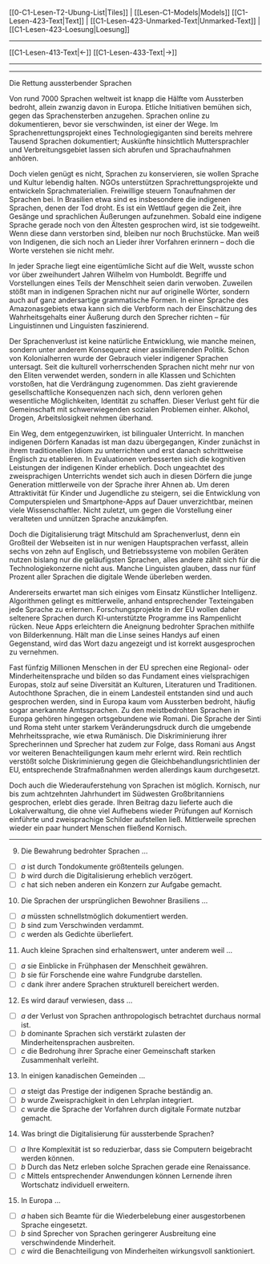    [[0-C1-Lesen-T2-Ubung-List|Tiles]] | [[Lesen-C1-Models|Models]]
   [[C1-Lesen-423-Text|Text]]  | [[C1-Lesen-423-Unmarked-Text|Unmarked-Text]] | [[C1-Lesen-423-Loesung|Loesung]]

---

[[C1-Lesen-413-Text|←]]         [[C1-Lesen-433-Text|→]]

---
---

Die Rettung aussterbender Sprachen

Von rund 7000 Sprachen weltweit ist knapp die Hälfte vom Aussterben bedroht, allein zwanzig davon in Europa. Etliche Initiativen bemühen sich, gegen das Sprachensterben anzugehen. Sprachen online zu dokumentieren, bevor sie verschwinden, ist einer der Wege. Im Sprachenrettungsprojekt eines Technologiegiganten sind bereits mehrere Tausend Sprachen dokumentiert; Auskünfte hinsichtlich Muttersprachler und Verbreitungsgebiet lassen sich abrufen und Sprachaufnahmen anhören.

Doch vielen genügt es nicht, Sprachen zu konservieren, sie wollen Sprache und Kultur lebendig halten. NGOs unterstützen Sprachrettungsprojekte und entwickeln Sprachmaterialien. Freiwillige steuern Tonaufnahmen der Sprachen bei. In Brasilien etwa sind es insbesondere die indigenen Sprachen, denen der Tod droht. Es ist ein Wettlauf gegen die Zeit, ihre Gesänge und sprachlichen Äußerungen aufzunehmen. Sobald eine indigene Sprache gerade noch von den Ältesten gesprochen wird, ist sie todgeweiht. Wenn diese dann verstorben sind, bleiben nur noch Bruchstücke. Man weiß von Indigenen, die sich noch an Lieder ihrer Vorfahren erinnern – doch die Worte verstehen sie nicht mehr.

In jeder Sprache liegt eine eigentümliche Sicht auf die Welt, wusste schon vor über zweihundert Jahren Wilhelm von Humboldt. Begriffe und Vorstellungen eines Teils der Menschheit seien darin verwoben. Zuweilen stößt man in indigenen Sprachen nicht nur auf originelle Wörter, sondern auch auf ganz andersartige grammatische Formen. In einer Sprache des Amazonasgebiets etwa kann sich die Verbform nach der Einschätzung des Wahrheitsgehalts einer Äußerung durch den Sprecher richten – für Linguistinnen und Linguisten faszinierend.

Der Sprachenverlust ist keine natürliche Entwicklung, wie manche meinen, sondern unter anderem Konsequenz einer assimilierenden Politik. Schon von Kolonialherren wurde der Gebrauch vieler indigener Sprachen untersagt. Seit die kulturell vorherrschenden Sprachen nicht mehr nur von den Eliten verwendet werden, sondern in alle Klassen und Schichten vorstoßen, hat die Verdrängung zugenommen. Das zieht gravierende gesellschaftliche Konsequenzen nach sich, denn verloren gehen wesentliche Möglichkeiten, Identität zu schaffen. Dieser Verlust geht für die Gemeinschaft mit schwerwiegenden sozialen Problemen einher. Alkohol, Drogen, Arbeitslosigkeit nehmen überhand.

Ein Weg, dem entgegenzuwirken, ist bilingualer Unterricht. In manchen indigenen Dörfern Kanadas ist man dazu übergegangen, Kinder zunächst in ihrem traditionellen Idiom zu unterrichten und erst danach schrittweise Englisch zu etablieren. In Evaluationen verbesserten sich die kognitiven Leistungen der indigenen Kinder erheblich. Doch ungeachtet des zweisprachigen Unterrichts wendet sich auch in diesen Dörfern die junge Generation mittlerweile von der Sprache ihrer Ahnen ab. Um deren Attraktivität für Kinder und Jugendliche zu steigern, sei die Entwicklung von Computerspielen und Smartphone-Apps auf Dauer unverzichtbar, meinen viele Wissenschaftler. Nicht zuletzt, um gegen die Vorstellung einer veralteten und unnützen Sprache anzukämpfen.

Doch die Digitalisierung trägt Mitschuld am Sprachenverlust, denn ein Großteil der Webseiten ist in nur wenigen Hauptsprachen verfasst, allein sechs von zehn auf Englisch, und Betriebssysteme von mobilen Geräten nutzen bislang nur die geläufigsten Sprachen, alles andere zählt sich für die Technologiekonzerne nicht aus. Manche Linguisten glauben, dass nur fünf Prozent aller Sprachen die digitale Wende überleben werden.

Andererseits erwartet man sich einiges vom Einsatz Künstlicher Intelligenz. Algorithmen gelingt es mittlerweile, anhand entsprechender Texteingaben jede Sprache zu erlernen. Forschungsprojekte in der EU wollen daher seltenere Sprachen durch KI-unterstützte Programme ins Rampenlicht rücken. Neue Apps erleichtern die Aneignung bedrohter Sprachen mithilfe von Bilderkennung. Hält man die Linse seines Handys auf einen Gegenstand, wird das Wort dazu angezeigt und ist korrekt ausgesprochen zu vernehmen.

Fast fünfzig Millionen Menschen in der EU sprechen eine Regional- oder Minderheitensprache und bilden so das Fundament eines vielsprachigen Europas, stolz auf seine Diversität an Kulturen, Literaturen und Traditionen. Autochthone Sprachen, die in einem Landesteil entstanden sind und auch gesprochen werden, sind in Europa kaum vom Aussterben bedroht, häufig sogar anerkannte Amtssprachen. Zu den meistbedrohten Sprachen in Europa gehören hingegen ortsgebundene wie Romani. Die Sprache der Sinti und Roma steht unter starkem Veränderungsdruck durch die umgebende Mehrheits­sprache, wie etwa Rumänisch. Die Diskriminierung ihrer Sprecherinnen und Sprecher hat zudem zur Folge, dass Romani aus Angst vor weiteren Benachteiligungen kaum mehr erlernt wird. Rein rechtlich verstößt solche Diskriminierung gegen die Gleichbehandlungsrichtlinien der EU, entsprechende Strafmaßnahmen werden allerdings kaum durchgesetzt.

Doch auch die Wiederauferstehung von Sprachen ist möglich. Kornisch, nur bis zum achtzehnten Jahrhundert im Südwesten Großbritanniens gesprochen, erlebt dies gerade. Ihren Beitrag dazu lieferte auch die Lokalverwaltung, die ohne viel Aufhebens wieder Prüfungen auf Kornisch einführte und zweisprachige Schilder aufstellen ließ. Mittlerweile sprechen wieder ein paar hundert Menschen fließend Kornisch.

---

9. Die Bewahrung bedrohter Sprachen …

- [ ] _a_ ist durch Tondokumente größtenteils gelungen.
- [ ] _b_ wird durch die Digitalisierung erheblich verzögert.
- [ ] _c_ hat sich neben anderen ein Konzern zur Aufgabe gemacht.

10. Die Sprachen der ursprünglichen Bewohner Brasiliens …

- [ ] _a_ müssten schnellstmöglich dokumentiert werden.
- [ ] _b_ sind zum Verschwinden verdammt.
- [ ] _c_ werden als Gedichte überliefert.

11. Auch kleine Sprachen sind erhaltenswert, unter anderem weil …

- [ ] _a_ sie Einblicke in Frühphasen der Menschheit gewähren.
- [ ] _b_ sie für Forschende eine wahre Fundgrube darstellen.
- [ ] _c_ dank ihrer andere Sprachen strukturell bereichert werden.

12. Es wird darauf verwiesen, dass …

- [ ] _a_ der Verlust von Sprachen anthropologisch betrachtet durchaus normal ist.
- [ ] _b_ dominante Sprachen sich verstärkt zulasten der Minderheitensprachen ausbreiten.
- [ ] _c_ die Bedrohung ihrer Sprache einer Gemeinschaft starken Zusammenhalt verleiht.

13. In einigen kanadischen Gemeinden …

- [ ] _a_ steigt das Prestige der indigenen Sprache beständig an.
- [ ] _b_ wurde Zweisprachigkeit in den Lehrplan integriert.
- [ ] _c_ wurde die Sprache der Vorfahren durch digitale Formate nutzbar gemacht.

14. Was bringt die Digitalisierung für aussterbende Sprachen?

- [ ] _a_ Ihre Komplexität ist so reduzierbar, dass sie Computern beigebracht werden können.
- [ ] _b_ Durch das Netz erleben solche Sprachen gerade eine Renaissance.
- [ ] _c_ Mittels entsprechender Anwendungen können Lernende ihren Wortschatz individuell erweitern.

15. In Europa …

- [ ] _a_ haben sich Beamte für die Wiederbelebung einer ausgestorbenen Sprache eingesetzt.
- [ ] _b_ sind Sprecher von Sprachen geringerer Ausbreitung eine verschwindende Minderheit.
- [ ] _c_ wird die Benachteiligung von Minderheiten wirkungsvoll sanktioniert.
